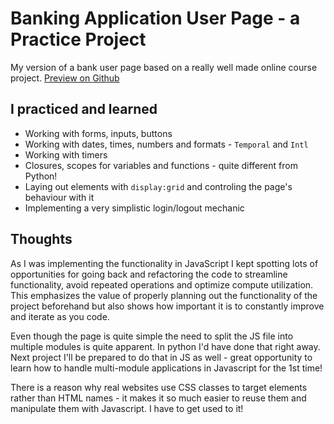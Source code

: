 # Banking Application User Page - a Practice Project

My version of a bank user page based on a really well made online course project.
[Preview on Github](https://mgrzb451.github.io/webdevpractice-fakebank1-/)


## I practiced and learned

* Working with forms, inputs, buttons
* Working with dates, times, numbers and formats - `Temporal` and `Intl`
* Working with timers
* Closures, scopes for variables and functions - quite different from Python!
* Laying out elements with `display:grid` and controling the page's behaviour with it
* Implementing a very simplistic login/logout mechanic

## Thoughts
As I was implementing the functionality in JavaScript I kept spotting lots of opportunities for going back and refactoring the code to streamline functionality, avoid repeated operations and optimize compute utilization. This emphasizes the value of properly planning out the functionality of the project beforehand but also shows how important it is to constantly improve and iterate as you code.


Even though the page is quite simple the need to split the JS file into multiple modules is quite apparent. In python I'd have done that right away. Next project I'll be prepared to do that in JS as well - great opportunity to learn how to handle multi-module applications in Javascript for the 1st time!


There is a reason why real websites use CSS classes to target elements rather than HTML names - it makes it so much easier to reuse them and manipulate them with Javascript. I have to get used to it!


